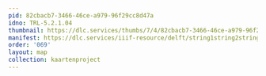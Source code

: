 ```yaml
---
pid: 82cbacb7-3466-46ce-a979-96f29cc8d47a
idno: TRL-5.2.1.04
thumbnail: https://dlc.services/thumbs/7/4/82cbacb7-3466-46ce-a979-96f29cc8d47a/full/400,339/0/default.jpg
manifest: https://dlc.services/iiif-resource/delft/string1string2string3/kaartenproject-2007/TRL-5.2.1.04
order: '069'
layout: map
collection: kaartenproject
---
```

